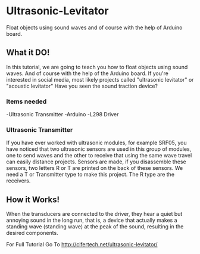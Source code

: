 # Ultrasonic-Levitator
ّFloat objects using sound waves and of course with the help of Arduino board.

## What it DO!
In this tutorial, we are going to teach you how to float objects using sound waves. And of course with the help of the Arduino board. If you're interested in social media, most likely projects called "ultrasonic levitator" or "acoustic levitator" Have you seen the sound traction device?

### Items needed
-Ultrasonic Transmitter
-Arduino
-L298 Driver

### Ultrasonic Transmitter
If you have ever worked with ultrasonic modules, for example SRF05, you have noticed that two ultrasonic sensors are used in this group of modules, one to send waves and the other to receive that using the same wave travel can easily distance projects. Sensors are made, if you disassemble these sensors, two letters R or T are printed on the back of these sensors. We need a T or Transmitter type to make this project. The R type are the receivers.

## How it Works!
When the transducers are connected to the driver, they hear a quiet but annoying sound in the long run, that is, a device that actually makes a standing wave (standing wave) at the peak of the sound, resulting in the desired components.

For Full Tutorial Go To http://cifertech.net/ultrasonic-levitator/
